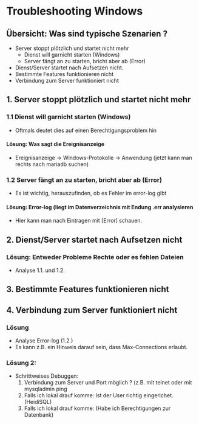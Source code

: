 # Troubleshooting Windows 

## Übersicht: Was sind typische Szenarien ? 

  * Server stoppt plötzlich und startet nicht mehr
    * Dienst will garnicht starten (Windows)
    * Server fängt an zu starten, bricht aber ab (Error) 
  * Dienst/Server startet nach Aufsetzen nicht.
  * Bestimmte Features funktionieren nicht
  * Verbindung zum Server funktioniert nicht

## 1. Server stoppt plötzlich und startet nicht mehr 

### 1.1 Dienst will garnicht starten (Windows) 

  * Oftmals deutet dies auf einen Berechtigungsproblem hin

#### Lösung: Was sagt die Ereignisanzeige 

  * Ereignisanzeige -> Windows-Protokolle -> Anwendung (jetzt kann man rechts nach mariadb suchen)

### 1.2 Server fängt an zu starten, bricht aber ab (Error) 

   * Es ist wichtig, herauszufinden, ob es Fehler im error-log gibt

#### Lösung: Error-log (liegt im Datenverzeichnis mit Endung .err analysieren

   * Hier kann man nach Eintragen mit [Error] schauen.

## 2. Dienst/Server startet nach Aufsetzen nicht 

### Lösung: Entweder Probleme Rechte oder es fehlen Dateien 

  * Analyse 1.1. und 1.2.

## 3. Bestimmte Features funktionieren nicht


## 4. Verbindung zum Server funktioniert nicht 

### Lösung 
  * Analyse Error-log (1.2.)
  * Es kann z.B. ein Hinweis darauf sein, dass Max-Connections erlaubt.

### Lösung 2: 
  * Schrittweises Debuggen:
    1. Verbindung zum Server und Port möglich ? (z.B. mit telnet oder mit mysqladmin ping
    1. Falls ich lokal drauf komme: Ist der User richtig eingerichet.(HeidiSQL) 
    1. Falls ich lokal drauf komme: (Habe ich Berechtigungen zur Datenbank)
